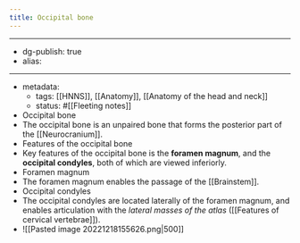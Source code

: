 ```yaml
---
title: Occipital bone
---
```


- --
- dg-publish: true
- alias:
- --
- metadata:
	- tags: [[HNNS]], [[Anatomy]], [[Anatomy of the head and neck]]
	- status: #[[Fleeting notes]]
- Occipital bone
- The occipital bone is an unpaired bone that forms the posterior part of the [[Neurocranium]].
- Features of the occipital bone
- Key features of the occipital bone is the **foramen magnum**, and the **occipital condyles**, both of which are viewed inferiorly.
- Foramen magnum
- The foramen magnum enables the passage of the [[Brainstem]].
- Occipital condyles
- The occipital condyles are located laterally of the foramen magnum, and enables articulation with the *lateral masses of the atlas* ([[Features of cervical vertebrae]]).
- ![[Pasted image 20221218155626.png|500]]